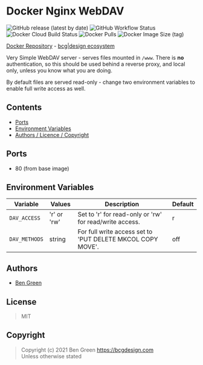 # Docker Nginx WebDAV

![GitHub release (latest by date)](https://img.shields.io/github/v/release/bencgreen/docker-nginx-webdav) ![GitHub Workflow Status](https://img.shields.io/github/workflow/status/bencgreen/docker-nginx-webdav/build?label=github) ![Docker Cloud Build Status](https://img.shields.io/docker/cloud/build/bcgdesign/nginx-webdav?label=docker) ![Docker Pulls](https://img.shields.io/docker/pulls/bcgdesign/nginx-webdav?label=pulls) ![Docker Image Size (tag)](https://img.shields.io/docker/image-size/bcgdesign/nginx-webdav/latest?label=size)

[Docker Repository](https://hub.docker.com/r/bcgdesign/nginx-webdav) - [bcg|design ecosystem](https://github.com/bencgreen/docker)

Very Simple WebDAV server - serves files mounted in `/www`.  There is **no** authentication, so this should be used behind a reverse proxy, and local only, unless you know what you are doing.

By default files are served read-only - change two environment variables to enable full write access as well.

## Contents

* [Ports](#ports)
* [Environment Variables](#environment-variables)
* [Authors / Licence / Copyright](#authors)

## Ports

* 80 (from base image)

## Environment Variables

| Variable      | Values      | Description                                                | Default |
| ------------- | ----------- | ---------------------------------------------------------- | ------- |
| `DAV_ACCESS`  | 'r' or 'rw' | Set to 'r' for read-only or 'rw' for read/write access.    | r       |
| `DAV_METHODS` | string      | For full write access set to 'PUT DELETE MKCOL COPY MOVE'. | off     |

## Authors

* [Ben Green](https://github.com/bencgreen)

## License

> MIT

## Copyright

> Copyright (c) 2021 Ben Green <https://bcgdesign.com>  
> Unless otherwise stated
